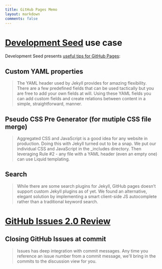 ```yaml
---
title: GitHub Pages Memo
layout: markdown
comments: false
---
```

# [Development Seed](http://developmentseed.org/) use case
Development Seed presents [useful tips for GitHub Pages](http://developmentseed.org/blog/2011/09/09/jekyll-github-pages/):

## Custom YAML properties
> The YAML header used by Jekyll provides for amazing flexibility. There are a few predefined fields that can be used tactically but you are free to add your own fields at will. Using these YAML fields you can add custom fields and create relations between content in a simple, straightforward, manner.

## Pseudo CSS Pre Generator (for mutiple CSS file merge)
> Aggregated CSS and JavaScript is a good idea for any website in production. Doing this with Jekyll turned out to be a snap. We put our individual CSS and JavaScript in the _includes directory. Then leveraging Rule #2 - any file with a YAML header (even an empty one) can use Liquid templating.

## Search
> While there are some search plugins for Jekyll, GitHub pages doesn’t support custom Jekyll plugins as of yet. We found an alternative, elegant solution by implementing a smart client-side JS autocomplete rather than a traditional keyword search.

# [GitHub Issues 2.0 Review](https://github.com/blog/831-issues-2-0-the-next-generation)

## Closing GitHub Issues at commit
> Issues has deep integration with commit messages. Any time you reference an issue number from a commit message, we'll bring in the commits to the discussion view for you.
